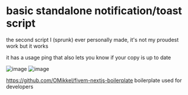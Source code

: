# basic standalone notification/toast script
the second script I (sprunk) ever personally made, it's not my proudest work but it works

it has a usage ping that also lets you know if your copy is up to date

![image](https://github.com/incompetentdevs/fivem1/assets/158991746/0d857eb3-f56a-49b0-81fd-21c264699eda)
![image](https://github.com/incompetentdevs/fivem1/assets/158991746/6cafdf8a-08e3-4879-9b24-b60b000f0328)


https://github.com/OMikkel/fivem-nextjs-boilerplate
boilerplate used for developers
